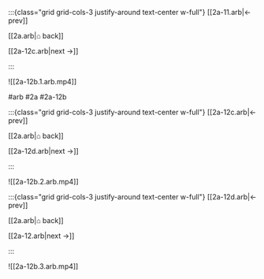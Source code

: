 :::{class="grid grid-cols-3 justify-around text-center w-full"}
[[2a-11.arb|← prev]]

[[2a.arb|⌂ back]]

[[2a-12c.arb|next →]]

:::

![[2a-12b.1.arb.mp4]]

#arb #2a #2a-12b

:::{class="grid grid-cols-3 justify-around text-center w-full"}
[[2a-12c.arb|← prev]]

[[2a.arb|⌂ back]]

[[2a-12d.arb|next →]]

:::

![[2a-12b.2.arb.mp4]]

:::{class="grid grid-cols-3 justify-around text-center w-full"}
[[2a-12d.arb|← prev]]

[[2a.arb|⌂ back]]

[[2a-12.arb|next →]]

:::

![[2a-12b.3.arb.mp4]]

